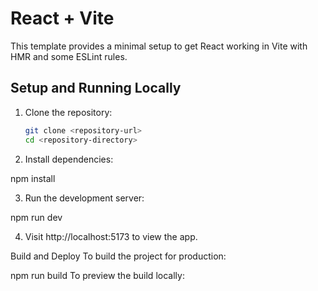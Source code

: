 # React + Vite

This template provides a minimal setup to get React working in Vite with HMR and some ESLint rules.

## Setup and Running Locally

1. Clone the repository:

   ```bash
   git clone <repository-url>
   cd <repository-directory>

   ```

2. Install dependencies:

npm install

3. Run the development server:

npm run dev

4. Visit http://localhost:5173
   to view the app.

Build and Deploy
To build the project for production:

npm run build
To preview the build locally:
